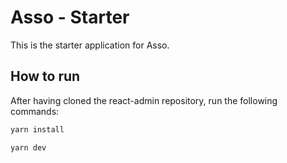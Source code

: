 # Asso - Starter

This is the starter application for Asso.

## How to run

After having cloned the react-admin repository, run the following commands:

```sh
yarn install

yarn dev
```
